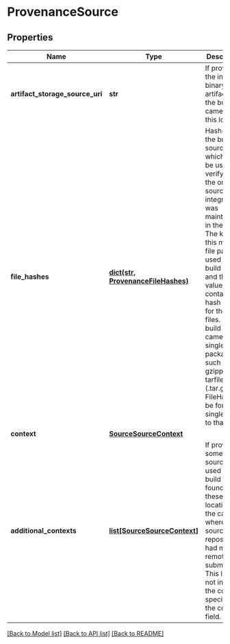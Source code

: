 # ProvenanceSource

## Properties
Name | Type | Description | Notes
------------ | ------------- | ------------- | -------------
**artifact_storage_source_uri** | **str** | If provided, the input binary artifacts for the build came from this location. | [optional] 
**file_hashes** | [**dict(str, ProvenanceFileHashes)**](ProvenanceFileHashes.md) | Hash(es) of the build source, which can be used to verify that the original source integrity was maintained in the build.  The keys to this map are file paths used as build source and the values contain the hash values for those files.  If the build source came in a single package such as a gzipped tarfile (.tar.gz), the FileHash will be for the single path to that file. | [optional] 
**context** | [**SourceSourceContext**](SourceSourceContext.md) |  | [optional] 
**additional_contexts** | [**list[SourceSourceContext]**](SourceSourceContext.md) | If provided, some of the source code used for the build may be found in these locations, in the case where the source repository had multiple remotes or submodules. This list will not include the context specified in the context field. | [optional] 

[[Back to Model list]](../README.md#documentation-for-models) [[Back to API list]](../README.md#documentation-for-api-endpoints) [[Back to README]](../README.md)

